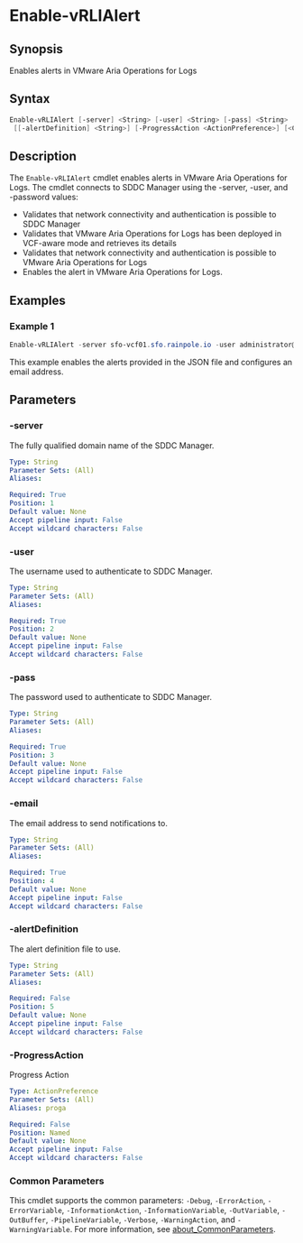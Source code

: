 # Enable-vRLIAlert

## Synopsis

Enables alerts in VMware Aria Operations for Logs

## Syntax

```powershell
Enable-vRLIAlert [-server] <String> [-user] <String> [-pass] <String> [-email] <String>
 [[-alertDefinition] <String>] [-ProgressAction <ActionPreference>] [<CommonParameters>]
```

## Description

The `Enable-vRLIAlert` cmdlet enables alerts in VMware Aria Operations for Logs.
The cmdlet connects to SDDC Manager using the -server, -user, and -password values:

- Validates that network connectivity and authentication is possible to SDDC Manager
- Validates that VMware Aria Operations for Logs has been deployed in VCF-aware mode and retrieves its details
- Validates that network connectivity and authentication is possible to VMware Aria Operations for Logs
- Enables the alert in VMware Aria Operations for Logs.

## Examples

### Example 1

```powershell
Enable-vRLIAlert -server sfo-vcf01.sfo.rainpole.io -user administrator@vsphere.local -pass VMw@re1! -email administrator@rainpole.io -alertDefinition ".\SampleNotifications\aria-operations-logs-alerts-vcf.json"
```

This example enables the alerts provided in the JSON file and configures an email address.

## Parameters

### -server

The fully qualified domain name of the SDDC Manager.

```yaml
Type: String
Parameter Sets: (All)
Aliases:

Required: True
Position: 1
Default value: None
Accept pipeline input: False
Accept wildcard characters: False
```

### -user

The username used to authenticate to SDDC Manager.

```yaml
Type: String
Parameter Sets: (All)
Aliases:

Required: True
Position: 2
Default value: None
Accept pipeline input: False
Accept wildcard characters: False
```

### -pass

The password used to authenticate to SDDC Manager.

```yaml
Type: String
Parameter Sets: (All)
Aliases:

Required: True
Position: 3
Default value: None
Accept pipeline input: False
Accept wildcard characters: False
```

### -email

The email address to send notifications to.

```yaml
Type: String
Parameter Sets: (All)
Aliases:

Required: True
Position: 4
Default value: None
Accept pipeline input: False
Accept wildcard characters: False
```

### -alertDefinition

The alert definition file to use.

```yaml
Type: String
Parameter Sets: (All)
Aliases:

Required: False
Position: 5
Default value: None
Accept pipeline input: False
Accept wildcard characters: False
```

### -ProgressAction

Progress Action

```yaml
Type: ActionPreference
Parameter Sets: (All)
Aliases: proga

Required: False
Position: Named
Default value: None
Accept pipeline input: False
Accept wildcard characters: False
```

### Common Parameters

This cmdlet supports the common parameters: `-Debug`, `-ErrorAction`, `-ErrorVariable`, `-InformationAction`, `-InformationVariable`, `-OutVariable`, `-OutBuffer`, `-PipelineVariable`, `-Verbose`, `-WarningAction`, and `-WarningVariable`. For more information, see [about_CommonParameters](http://go.microsoft.com/fwlink/?LinkID=113216).
